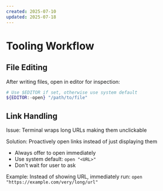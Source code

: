 ```yaml
---
created: 2025-07-10
updated: 2025-07-18
---
```


# Tooling Workflow

## File Editing

After writing files, open in editor for inspection:
```bash
# Use $EDITOR if set, otherwise use system default
${EDITOR:-open} "/path/to/file"
```

## Link Handling

Issue: Terminal wraps long URLs making them unclickable

Solution: Proactively open links instead of just displaying them
- Always offer to open immediately
- Use system default: `open "<URL>"`
- Don't wait for user to ask

Example: Instead of showing URL, immediately run:
`open "https://example.com/very/long/url"`